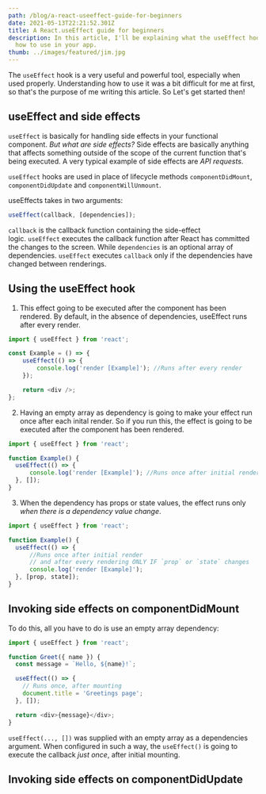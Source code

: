 ```yaml
---
path: /blog/a-react-useeffect-guide-for-beginners
date: 2021-05-13T22:21:52.301Z
title: A React.useEffect guide for beginners
description: In this article, I'll be explaining what the useEffect hook is and
  how to use in your app.
thumb: ../images/featured/jim.jpg
---
```

The `useEffect` hook is a very useful and powerful tool, especially when used properly. Understanding how to use it was a bit difficult for me at first, so that's the purpose of me writing this article. So Let's get started then!

## useEffect and side effects

`useEffect` is basically for handling side effects in your functional component. *But what are side effects?* Side effects are basically anything that affects something outside of the scope of the current function that's being executed. A very typical example of side effects are *API requests*.

`useEffect` hooks are used in place of lifecycle methods `componentDidMount`, `componentDidUpdate` and `componentWillUnmount`.

useEffects takes in two arguments:

```javascript
useEffect(callback, [dependencies]);
```

`callback` is the callback function containing the side-effect logic. `useEffect` executes the callback function after React has committed the changes to the screen. While `dependencies` is an optional array of dependencies. `useEffect` executes `callback` only if the dependencies have changed between renderings.

## Using the useEffect hook

1. This effect going to be executed after the component has been rendered. By default, in the absence of dependencies, useEffect runs after every render.

```javascript
import { useEffect } from 'react';

const Example = () => {
    useEffect(() => {
        console.log('render [Example]'); //Runs after every render
    });

    return <div />;
};
```

2. Having an empty array as dependency is going to make your effect run once after each inital render. So if you run this, the effect is going to be executed after the component has been rendered.

```javascript
import { useEffect } from 'react';

function Example() {
  useEffect(() => {
      console.log('render [Example]'); //Runs once after initial render
  }, []);
}
```

3. When the dependency has props or state values, the effect runs only *when there is a dependency value change*.

```javascript
import { useEffect } from 'react';

function Example() {
  useEffect(() => {
      //Runs once after initial render
      // and after every rendering ONLY IF `prop` or `state` changes
      console.log('render [Example]');
  }, [prop, state]);
}
```

##  

## Invoking side effects on componentDidMount

To do this, all you have to do is use an empty array dependency:

```javascript
import { useEffect } from 'react';

function Greet({ name }) {
  const message = `Hello, ${name}!`;

  useEffect(() => {
    // Runs once, after mounting
    document.title = 'Greetings page';
  }, []);

  return <div>{message}</div>;
}

```

`useEffect(..., [])` was supplied with an empty array as a dependencies argument. When configured in such a way, the `useEffect()` is going to execute the callback *just once*, after initial mounting.

## Invoking side effects on componentDidUpdate